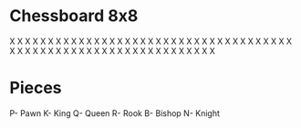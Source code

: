# Chessboard 8x8
 X  X  X  X  X  X  X  X 
 X  X  X  X  X  X  X  X 
 X  X  X  X  X  X  X  X 
 X  X  X  X  X  X  X  X 
 X  X  X  X  X  X  X  X 
 X  X  X  X  X  X  X  X 
 X  X  X  X  X  X  X  X 
 X  X  X  X  X  X  X  X 

# Pieces
P- Pawn
K- King
Q- Queen
R- Rook
B- Bishop
N- Knight

